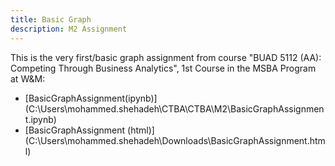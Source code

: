```yaml
---
title: Basic Graph
description: M2 Assignment
---
```


This is the very first/basic graph assignment from course "BUAD 5112 (AA): Competing Through Business Analytics", 1st Course in the MSBA Program at W&M:

- [BasicGraphAssignment(ipynb)] (C:\\Users\\mohammed.shehadeh\\CTBA\\CTBA\\M2\\BasicGraphAssignment.ipynb)
- [BasicGraphAssignment (html)] (C:\\Users\\mohammed.shehadeh\\Downloads\\BasicGraphAssignment.html)
